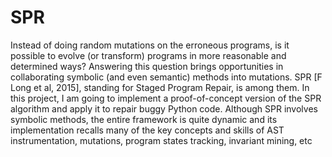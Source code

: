# SPR
Instead of doing random mutations on the erroneous programs, is it possible to evolve (or transform) programs in
more reasonable and determined ways? Answering this question brings opportunities in collaborating symbolic (and
even semantic) methods into mutations. SPR [F Long et al, 2015], standing for Staged Program Repair, is among
them. In this project, I am going to implement a proof-of-concept version of the SPR algorithm and apply it to repair
buggy Python code. Although SPR involves symbolic methods, the entire framework is quite dynamic and its
implementation recalls many of the key concepts and skills of AST
instrumentation, mutations, program states tracking, invariant mining, etc
